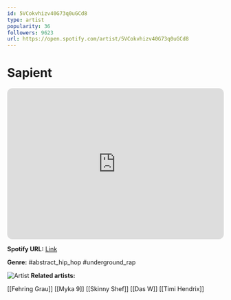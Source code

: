 ```yaml
---
id: 5VCokvhizv40G73q0uGCd8
type: artist
popularity: 36
followers: 9623
url: https://open.spotify.com/artist/5VCokvhizv40G73q0uGCd8
---
```

# Sapient

<iframe style="border-radius:12px" src="https://open.spotify.com/embed/artist/5VCokvhizv40G73q0uGCd8" width="100%" height="352" frameBorder="0" allowfullscreen="" allow="autoplay; clipboard-write; encrypted-media; fullscreen; picture-in-picture" loading="lazy"></iframe>

**Spotify URL:** [Link](https://open.spotify.com/artist/5VCokvhizv40G73q0uGCd8)

**Genre:**  #abstract_hip_hop #underground_rap

![Artist](https://i.scdn.co/image/ab6761610000e5eb254ac6d4471f6e950070d289)
**Related artists:**

[[Fehring Grau]]
[[Myka 9]]
[[Skinny Shef]]
[[Das W]]
[[Timi Hendrix]]
